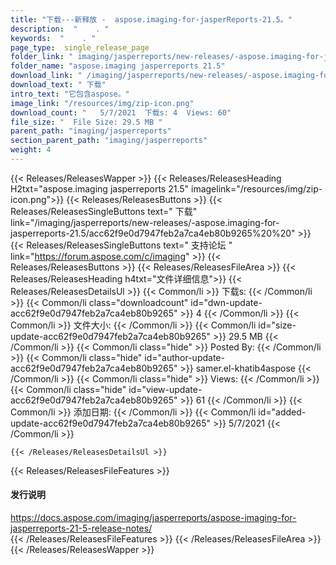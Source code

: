 ```yaml
---
title: "下载---新释放 -  aspose.imaging-for-jasperReports-21.5。" 
description:  "    . " 
keywords:  "    . " 
page_type:  single_release_page
folder_link: " imaging/jasperreports/new-releases/-aspose.imaging-for-jasperreports-21.5/"
folder_name: "aspose.imaging jasperreports 21.5"
download_link: " /imaging/jasperreports/new-releases/-aspose.imaging-for-jasperreports-21.5/acc62f9e0d7947feb2a7ca4eb80b9265"
download_text: " 下载"
intro_text: "它包含aspose。"
image_link: "/resources/img/zip-icon.png"
download_count: "   5/7/2021  下载s: 4  Views: 60"
file_size: "  File Size: 29.5 MB "
parent_path: "imaging/jasperreports"
section_parent_path: "imaging/jasperreports"
weight: 4
---
```


{{< Releases/ReleasesWapper >}}
  {{< Releases/ReleasesHeading H2txt="aspose.imaging jasperreports 21.5" imagelink="/resources/img/zip-icon.png">}}
  {{< Releases/ReleasesButtons >}}
    {{< Releases/ReleasesSingleButtons text=" 下载" link="/imaging/jasperreports/new-releases/-aspose.imaging-for-jasperreports-21.5/acc62f9e0d7947feb2a7ca4eb80b9265%20%20" >}}
    {{< Releases/ReleasesSingleButtons text=" 支持论坛 " link="https://forum.aspose.com/c/imaging" >}}
  {{< Releases/ReleasesButtons >}}
  {{< Releases/ReleasesFileArea >}}
    {{< Releases/ReleasesHeading h4txt="文件详细信息">}}
    {{< Releases/ReleasesDetailsUl >}}
            {{< Common/li  >}} 下载s: {{< /Common/li >}} 
      {{< Common/li class="downloadcount" id="dwn-update-acc62f9e0d7947feb2a7ca4eb80b9265" >}} 4 {{< /Common/li >}} 
      {{< Common/li  >}} 文件大小: {{< /Common/li >}} 
      {{< Common/li id="size-update-acc62f9e0d7947feb2a7ca4eb80b9265" >}} 29.5 MB {{< /Common/li >}} 
      {{< Common/li  class="hide" >}} Posted By: {{< /Common/li >}} 
      {{< Common/li class="hide" id="author-update-acc62f9e0d7947feb2a7ca4eb80b9265" >}} samer.el-khatib4aspose {{< /Common/li >}} 
      {{< Common/li class="hide"  >}} Views: {{< /Common/li >}} 
      {{< Common/li class="hide" id="view-update-acc62f9e0d7947feb2a7ca4eb80b9265" >}} 61 {{< /Common/li >}} 
      {{< Common/li  >}} 添加日期: {{< /Common/li >}} 
      {{< Common/li id="added-update-acc62f9e0d7947feb2a7ca4eb80b9265" >}} 5/7/2021 {{< /Common/li >}} 

    {{< /Releases/ReleasesDetailsUl >}}

  {{< Releases/ReleasesFileFeatures >}}
      <h4>发行说明</h4><div><a href="https://docs.aspose.com/imaging/jasperreports/aspose-imaging-for-jasperreports-21-5-release-notes/">https://docs.aspose.com/imaging/jasperreports/aspose-imaging-for-jasperreports-21-5-release-notes/</a></div>
  {{< /Releases/ReleasesFileFeatures >}}
 {{< /Releases/ReleasesFileArea >}}
{{< /Releases/ReleasesWapper >}}


